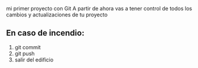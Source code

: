 mi primer proyecto con Git
A partir de ahora vas a tener control de todos los cambios y actualizaciones de tu proyecto
## En caso de incendio:
1. git commit
2. git push
3. salir del edificio